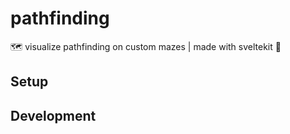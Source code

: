# pathfinding

🗺️ visualize pathfinding on custom mazes | made with sveltekit 💼

## Setup

## Development
